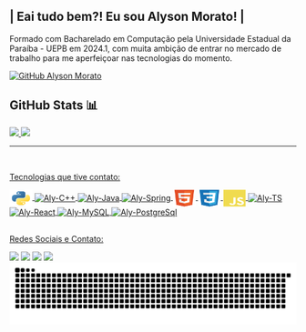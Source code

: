 ## | Eai tudo bem?! Eu sou Alyson Morato! |
<p>Formado com Bacharelado em Computação pela Universidade Estadual da Paraíba - UEPB em 2024.1, com muita ambição de entrar no mercado de trabalho para me aperfeiçoar nas tecnologias do momento.</p>

[![GitHub Alyson Morato](https://img.shields.io/github/followers/aly50n?label=Seguir&style=social)](https://github.com/aly50n)

## GitHub Stats 📊
<div>
  <a href="https://github.com/aly50n">
  <img height="150em" src="https://github-readme-stats.vercel.app/api?username=aly50n&show_icons=true&theme=tokyonight&include_all_commits=true&count_private=true"/>
  <img height="150em" src="https://github-readme-stats.vercel.app/api/top-langs/?username=aly50n&layout=compact&langs_count=7&theme=tokyonight"/>
</div>
<hr>
  
<div align="center">
  <a href="https://github.com/aly50n">
</div>
<div style="display: inline_block"><br>
  <p>Tecnologias que tive contato:</p>
  <img align="center" alt="Aly-Python" height="30" width="40" src="https://raw.githubusercontent.com/devicons/devicon/master/icons/python/python-original.svg">
  <img align="center" alt="Aly-C++" height="30" width="40" src="https://cdn.jsdelivr.net/gh/devicons/devicon/icons/cplusplus/cplusplus-plain.svg"">
  <img align="center" alt="Aly-Java" height="30" width="40" src="https://cdn.jsdelivr.net/gh/devicons/devicon/icons/java/java-plain-wordmark.svg">
  <img align="center" alt="Aly-Spring" height="30" width="40" src="https://cdn.jsdelivr.net/gh/devicons/devicon/icons/spring/spring-original-wordmark.svg">
  <img align="center" alt="Aly-HTML" height="30" width="40" src="https://raw.githubusercontent.com/devicons/devicon/master/icons/html5/html5-original.svg">
  <img align="center" alt="Aly-CSS" height="30" width="40" src="https://raw.githubusercontent.com/devicons/devicon/master/icons/css3/css3-original.svg">
  <img align="center" alt="Aly-JS" height="30" width="40" src="https://raw.githubusercontent.com/devicons/devicon/master/icons/javascript/javascript-plain.svg">
  <img align="center" alt="Aly-TS" height="30" width="40" src="https://cdn.jsdelivr.net/gh/devicons/devicon/icons/typescript/typescript-original.svg">
  <img align="center" alt="Aly-React" height="30" width="40" src="https://cdn.jsdelivr.net/gh/devicons/devicon/icons/react/react-original-wordmark.svg">
  <img align="center" alt="Aly-MySQL" height="30" width="40" src="https://cdn.jsdelivr.net/gh/devicons/devicon/icons/mysql/mysql-plain-wordmark.svg">
  <img align="center" alt="Aly-PostgreSql" height="30" width="40" src="https://cdn.jsdelivr.net/gh/devicons/devicon/icons/postgresql/postgresql-plain.svg">
  
</div>
  
  ##
 
<div> 
 <p>Redes Sociais e Contato: </p>
 <a href="https://www.instagram.com/aly50nn/" target="_blank"><img src="https://img.shields.io/badge/-Instagram-%23E4405F?style=for-the-badge&logo=instagram&logoColor=white" target="_blank"></a>
 <a href="https://discord.gg/BnTfbDqJTY" target="_blank"><img src="https://img.shields.io/badge/Discord-7289DA?style=for-the-badge&logo=discord&logoColor=white" target="_blank"></a> 
 <a href="https://www.linkedin.com/in/alyson-morato-550216116" target="_blank"><img src="https://img.shields.io/badge/-LinkedIn-%230077B5?style=for-the-badge&logo=linkedin&logoColor=white" target="_blank"></a> 
 <a href = "mailto:alysonmorato.dev@gmail.com"><img src="https://img.shields.io/badge/-Gmail-%23333?style=for-the-badge&logo=gmail&logoColor=white" target="_blank"></a>
 
<picture>
  <source media="(prefers-color-scheme: dark)" srcset="https://raw.githubusercontent.com/aly50n/aly50n/output/github-contribution-grid-snake-dark.svg">
  <source media="(prefers-color-scheme: light)" srcset="https://raw.githubusercontent.com/aly50n/aly50n/output/github-contribution-grid-snake.svg">
  <img alt="github contribution grid snake animation" src="https://raw.githubusercontent.com/aly50n/aly50n/output/github-contribution-grid-snake.svg">
</picture>
 
</div>
